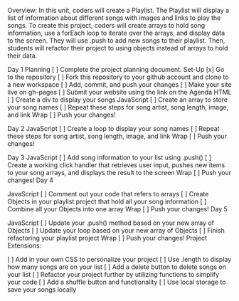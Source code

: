 Overview:
In this unit, coders will create a Playlist. The Playlist will display a list of information about different songs with images and links to play the songs. To create this project, coders will create arrays to hold song information, use a forEach loop to iterate over the arrays, and display data to the screen. They will use .push to add new songs to their playlist. Then, students will refactor their project to using objects instead of arrays to hold their data.

Day 1
Planning
[ ] Complete the project planning document.
Set-Up
[x] Go to the repository
[ ] Fork this repository to your github account and clone to a new workspace
[ ] Add, commit, and push your changes
[ ] Make your site live on gh-pages
[ ] Submit your website using the link on the Agenda
HTML
[ ] Create a div to display your songs
JavaScript
[ ] Create an array to store your song names
[ ] Repeat these steps for song artist, song length, image, and link
Wrap
[ ] Push your changes!

Day 2
JavaScript
[ ] Create a loop to display your song names
[ ] Repeat these steps for song artist, song length, image, and link
Wrap
[ ] Push your changes!

Day 3
JavaScript
[ ] Add song information to your list using .push()
[ ] Create a working click handler that retrieves user input, pushes new items to your song arrays, and displays the result to the screen
Wrap
[ ] Push your changes!
Day 4

JavaScript
[ ] Comment out your code that refers to arrays
[ ] Create Objects in your playlist project that hold all your song information
[ ] Combine all your Objects into one array
Wrap
[ ] Push your changes!
Day 5

JavaScript
[ ] Update your .push() method based on your new array of Objects
[ ] Update your loop based on your new array of Objects
[ ] Finish refactoring your playlist project
Wrap
[ ] Push your changes!
Project Extensions:

[ ] Add in your own CSS to personalize your project
[ ] Use .length to display how many songs are on your list
[ ] Add a delete button to delete songs on your list
[ ] Refactor your project further by utilizing functions to simplify your code
[ ] Add a shuffle button and functionality
[ ] Use local storage to save your songs locally
